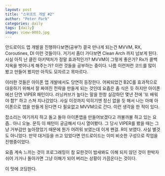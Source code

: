 ```yaml
---
layout: post
title: "스위프트 개발 #2"
author: "Peter Park"
categories: daily
tags: [daily]
image: view-0003.jpg
---
```


안드로이드 앱 개발을 진행하다보면(공부?) 결국 만나게 되는건 MVVM, RX, Coroutines, DI 이런 것들이다. 거기서 좀더 가다보면 Clean Arch 까지 넘보게 된다. 사실 아직 난 클린 아키텍처가 정말 효과적인가? MVVM이 그렇게 좋은가? Rx가 콜백지옥을 벗어나게 해주는가? 이런 것들을 공부하는 중이다. 나름 이런저런 코드를 많이 봤고 만들어 봤지만 아직도 모자르고 목마르다.

이러한 것들은 아이폰 앱 개발에서도 당연히 등장한다. 어찌되었건 B2C를 효과적으로 대응하기 위해서 잘 짜여진 전략을 만들게 되는 것인데 요즘은 좀 식은 듯 하지만 아이폰에선 단연 VIPER 패턴이다. 러닝커브가 높다는 말을 한창 실감하던 몇년 전에 '또 배워야 함?' 하고 스쳐 지나갔었다. 사실 이것까지 익히기엔 정신 없을 듯 해서 나는 아예 아이폰으로 앱을 만들게 된다면 다 필요없고 MVVM으로 간다. 이런 생각을 한 적이 있다.

잡소리는 여기까지 하고 돌고 돌아 아이폰앱을 만들어보겠다고 까불까불 하고 있는 요즘.. 아니 오늘. 문득 이 패턴이 궁금해서 다시 열어봤다. 그 당시 VIPER를 봤을 때는 그냥 거부감만 높아졌었기 때문에 뭔가 어려워 보였는데 이게 왠걸. R이 보였다. 사실 별것도 아니었다. 만약 대거등을 쓰고 있었다면 안드로이드는 이미 비슷한 구성으로 작업을 진행중이었다.

요즘 계속 느끼는 것이 프로그래밍이 참 묘한것이 밤새봐도 이해 되지 않던 것이 한박자 쉬어 가거나 돌아가면 그냥 이해가 되어 버리는 상황이 가끔온다는 것이다.

이 맛에 코딩한다.